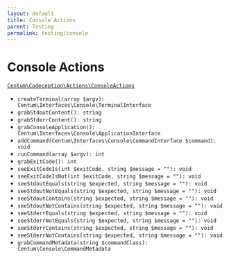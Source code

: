 ```yaml
---
layout: default
title: Console Actions
parent: Testing
permalink: testing/console
---
```




# Console Actions

[`Centum\Codeception\Actions\ConsoleActions`](https://github.com/SidRoberts/centum/blob/development/src/Codeception/Actions/ConsoleActions.php)

- `createTerminal(array $argv): Centum\Interfaces\Console\TerminalInterface`
- `grabStdoutContent(): string`
- `grabStderrContent(): string`
- `grabConsoleApplication(): Centum\Interfaces\Console\ApplicationInterface`
- `addCommand(Centum\Interfaces\Console\CommandInterface $command): void`
- `runCommand(array $argv): int`
- `grabExitCode(): int`
- `seeExitCodeIs(int $exitCode, string $message = ""): void`
- `seeExitCodeIsNot(int $exitCode, string $message = ""): void`
- `seeStdoutEquals(string $expected, string $message = ""): void`
- `seeStdoutNotEquals(string $expected, string $message = ""): void`
- `seeStdoutContains(string $expected, string $message = ""): void`
- `seeStdoutNotContains(string $expected, string $message = ""): void`
- `seeStderrEquals(string $expected, string $message = ""): void`
- `seeStderrNotEquals(string $expected, string $message = ""): void`
- `seeStderrContains(string $expected, string $message = ""): void`
- `seeStderrNotContains(string $expected, string $message = ""): void`
- `grabCommandMetadata(string $commandClass): Centum\Console\CommandMetadata`
